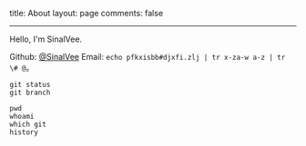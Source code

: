 title: About
layout: page
comments: false

---

Hello, I'm SinalVee.

Github: [@SinalVee](https://github.com/SinalVee)
Email: `echo pfkxisbb#djxfi.zlj | tr x-za-w a-z | tr \# @`。  

```
git status
git branch

pwd
whoami
which git
history
```

